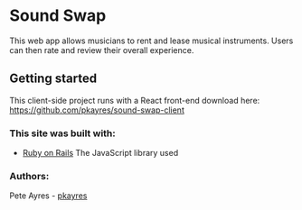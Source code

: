 # Sound Swap

This web app allows musicians to rent and lease musical instruments. Users can then rate and review their overall experience. 


## Getting started

This client-side project runs with a React front-end download here: 
https://github.com/pkayres/sound-swap-client


### This site was built with: 
- [Ruby on Rails](https://rubyonrails.org/) The JavaScript library used

### Authors: 

Pete Ayres - [pkayres](https://github.com/pkayres)

